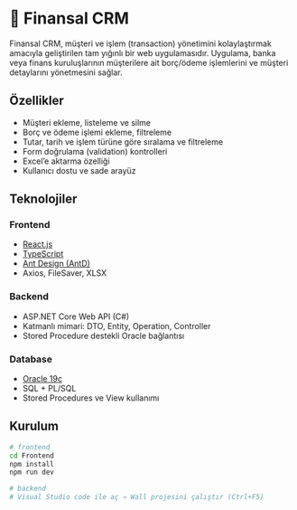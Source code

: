 # 💼 Finansal CRM

Finansal CRM, müşteri ve işlem (transaction) yönetimini kolaylaştırmak amacıyla geliştirilen tam yığınlı bir web uygulamasıdır. Uygulama, banka veya finans kuruluşlarının müşterilere ait borç/ödeme işlemlerini ve müşteri detaylarını yönetmesini sağlar.

## Özellikler

- Müşteri ekleme, listeleme ve silme
- Borç ve ödeme işlemi ekleme, filtreleme
- Tutar, tarih ve işlem türüne göre sıralama ve filtreleme
- Form doğrulama (validation) kontrolleri
- Excel’e aktarma özelliği
- Kullanıcı dostu ve sade arayüz

## Teknolojiler

### Frontend
- [React.js](https://reactjs.org/)
- [TypeScript](https://www.typescriptlang.org/)
- [Ant Design (AntD)](https://ant.design/)
- Axios, FileSaver, XLSX

### Backend
- ASP.NET Core Web API (C#)
- Katmanlı mimari: DTO, Entity, Operation, Controller
- Stored Procedure destekli Oracle bağlantısı

### Database
- [Oracle 19c](https://www.oracle.com/database/technologies/)
- SQL + PL/SQL
- Stored Procedures ve View kullanımı


## Kurulum

```bash
# frontend
cd Frontend
npm install
npm run dev

# backend
# Visual Studio code ile aç → Wall projesini çalıştır (Ctrl+F5)

